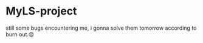 # MyLS-project

still some bugs encountering me, i gonna solve them tomorrow according to burn out.😢

